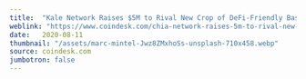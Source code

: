 ```yaml
---
title:  "Kale Network Raises $5M to Rival New Crop of DeFi-Friendly Base Layers"
weblink: "https://www.coindesk.com/chia-network-raises-5m-to-rival-new-crop-of-defi-friendly-base-layers"
date:   2020-08-11
thumbnail: "/assets/marc-mintel-Jwz8ZMxhoSs-unsplash-710x458.webp"
source: coindesk.com
jumbotron: false
---
```

